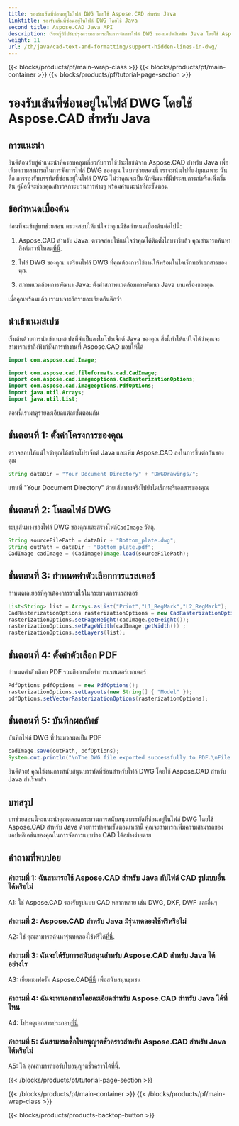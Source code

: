 ```yaml
---
title: รองรับเส้นที่ซ่อนอยู่ในไฟล์ DWG โดยใช้ Aspose.CAD สำหรับ Java
linktitle: รองรับเส้นที่ซ่อนอยู่ในไฟล์ DWG โดยใช้ Java
second_title: Aspose.CAD Java API
description: เรียนรู้วิธีปรับปรุงความสามารถในการจัดการไฟล์ DWG ของแอปพลิเคชัน Java โดยใช้ Aspose.CAD ปฏิบัติตามคำแนะนำทีละขั้นตอนของเราสำหรับการสนับสนุนบรรทัดที่ซ่อนอยู่ เพิ่มการจัดการการวาด CAD ของคุณได้อย่างง่ายดาย
weight: 11
url: /th/java/cad-text-and-formatting/support-hidden-lines-in-dwg/
---
```


{{< blocks/products/pf/main-wrap-class >}}
{{< blocks/products/pf/main-container >}}
{{< blocks/products/pf/tutorial-page-section >}}

# รองรับเส้นที่ซ่อนอยู่ในไฟล์ DWG โดยใช้ Aspose.CAD สำหรับ Java

## การแนะนำ

ยินดีต้อนรับสู่คำแนะนำที่ครอบคลุมเกี่ยวกับการใช้ประโยชน์จาก Aspose.CAD สำหรับ Java เพื่อเพิ่มความสามารถในการจัดการไฟล์ DWG ของคุณ ในบทช่วยสอนนี้ เราจะเน้นไปที่แง่มุมเฉพาะ นั่นคือ การรองรับบรรทัดที่ซ่อนอยู่ในไฟล์ DWG ไม่ว่าคุณจะเป็นนักพัฒนาที่มีประสบการณ์หรือเพิ่งเริ่มต้น คู่มือนี้จะช่วยคุณสำรวจกระบวนการต่างๆ พร้อมคำแนะนำทีละขั้นตอน

## ข้อกำหนดเบื้องต้น

ก่อนที่จะเข้าสู่บทช่วยสอน ตรวจสอบให้แน่ใจว่าคุณมีข้อกำหนดเบื้องต้นต่อไปนี้:

1.  Aspose.CAD สำหรับ Java: ตรวจสอบให้แน่ใจว่าคุณได้ติดตั้งไลบรารีแล้ว คุณสามารถค้นหาลิงค์ดาวน์โหลด[ที่นี่](https://releases.aspose.com/cad/java/).

2. ไฟล์ DWG ของคุณ: เตรียมไฟล์ DWG ที่คุณต้องการใช้งานให้พร้อมในไดเร็กทอรีเอกสารของคุณ

3. สภาพแวดล้อมการพัฒนา Java: ตั้งค่าสภาพแวดล้อมการพัฒนา Java บนเครื่องของคุณ

เมื่อคุณพร้อมแล้ว เรามาเจาะลึกรายละเอียดกันดีกว่า

## นำเข้าเนมสเปซ

เริ่มต้นด้วยการนำเข้าเนมสเปซที่จำเป็นลงในโปรเจ็กต์ Java ของคุณ สิ่งนี้ทำให้แน่ใจได้ว่าคุณจะสามารถเข้าถึงฟังก์ชันการทำงานที่ Aspose.CAD มอบให้ได้

```java
import com.aspose.cad.Image;

import com.aspose.cad.fileformats.cad.CadImage;
import com.aspose.cad.imageoptions.CadRasterizationOptions;
import com.aspose.cad.imageoptions.PdfOptions;
import java.util.Arrays;
import java.util.List;
```

ตอนนี้เรามาดูรายละเอียดแต่ละขั้นตอนกัน

## ขั้นตอนที่ 1: ตั้งค่าโครงการของคุณ

ตรวจสอบให้แน่ใจว่าคุณได้สร้างโปรเจ็กต์ Java และเพิ่ม Aspose.CAD ลงในการขึ้นต่อกันของคุณ

```java
String dataDir = "Your Document Directory" + "DWGDrawings/";
```

แทนที่ "Your Document Directory" ด้วยเส้นทางจริงไปยังไดเร็กทอรีเอกสารของคุณ

## ขั้นตอนที่ 2: โหลดไฟล์ DWG

 ระบุเส้นทางของไฟล์ DWG ของคุณและสร้างไฟล์`CadImage` วัตถุ.

```java
String sourceFilePath = dataDir + "Bottom_plate.dwg";
String outPath = dataDir + "Bottom_plate.pdf";
CadImage cadImage = (CadImage)Image.load(sourceFilePath);
```

## ขั้นตอนที่ 3: กำหนดค่าตัวเลือกการแรสเตอร์

กำหนดเลเยอร์ที่คุณต้องการรวมไว้ในกระบวนการแรสเตอร์

```java
List<String> list = Arrays.asList("Print","L1_RegMark","L2_RegMark");
CadRasterizationOptions rasterizationOptions = new CadRasterizationOptions();
rasterizationOptions.setPageHeight(cadImage.getHeight());
rasterizationOptions.setPageWidth(cadImage.getWidth()) ;
rasterizationOptions.setLayers(list);
```

## ขั้นตอนที่ 4: ตั้งค่าตัวเลือก PDF

กำหนดค่าตัวเลือก PDF รวมถึงการตั้งค่าการแรสเตอร์เวกเตอร์

```java
PdfOptions pdfOptions = new PdfOptions();
rasterizationOptions.setLayouts(new String[] { "Model" });
pdfOptions.setVectorRasterizationOptions(rasterizationOptions);
```

## ขั้นตอนที่ 5: บันทึกผลลัพธ์

บันทึกไฟล์ DWG ที่ประมวลผลเป็น PDF

```java
cadImage.save(outPath, pdfOptions);
System.out.println("\nThe DWG file exported successfully to PDF.\nFile saved at " + dataDir);
```

ยินดีด้วย! คุณใช้งานการสนับสนุนบรรทัดที่ซ่อนสำหรับไฟล์ DWG โดยใช้ Aspose.CAD สำหรับ Java สำเร็จแล้ว

## บทสรุป

บทช่วยสอนนี้จะแนะนำคุณตลอดกระบวนการสนับสนุนบรรทัดที่ซ่อนอยู่ในไฟล์ DWG โดยใช้ Aspose.CAD สำหรับ Java ด้วยการทำตามขั้นตอนเหล่านี้ คุณจะสามารถเพิ่มความสามารถของแอปพลิเคชันของคุณในการจัดการแบบร่าง CAD ได้อย่างง่ายดาย

## คำถามที่พบบ่อย

### คำถามที่ 1: ฉันสามารถใช้ Aspose.CAD สำหรับ Java กับไฟล์ CAD รูปแบบอื่นได้หรือไม่

A1: ใช่ Aspose.CAD รองรับรูปแบบ CAD หลากหลาย เช่น DWG, DXF, DWF และอื่นๆ

### คำถามที่ 2: Aspose.CAD สำหรับ Java มีรุ่นทดลองใช้ฟรีหรือไม่

 A2: ใช่ คุณสามารถค้นหารุ่นทดลองใช้ฟรีได้[ที่นี่](https://releases.aspose.com/).

### คำถามที่ 3: ฉันจะได้รับการสนับสนุนสำหรับ Aspose.CAD สำหรับ Java ได้อย่างไร

 A3: เยี่ยมชมฟอรั่ม Aspose.CAD[ที่นี่](https://forum.aspose.com/c/cad/19) เพื่อสนับสนุนชุมชน

### คำถามที่ 4: ฉันจะหาเอกสารโดยละเอียดสำหรับ Aspose.CAD สำหรับ Java ได้ที่ไหน

 A4: โปรดดูเอกสารประกอบ[ที่นี่](https://reference.aspose.com/cad/java/).

### คำถามที่ 5: ฉันสามารถซื้อใบอนุญาตชั่วคราวสำหรับ Aspose.CAD สำหรับ Java ได้หรือไม่

 A5: ได้ คุณสามารถขอรับใบอนุญาตชั่วคราวได้[ที่นี่](https://purchase.aspose.com/temporary-license/).

{{< /blocks/products/pf/tutorial-page-section >}}

{{< /blocks/products/pf/main-container >}}
{{< /blocks/products/pf/main-wrap-class >}}

{{< blocks/products/products-backtop-button >}}
